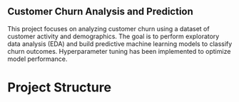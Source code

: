 ## Customer Churn Analysis and Prediction
This project focuses on analyzing customer churn using a dataset of customer activity and demographics. The goal is to perform exploratory data analysis (EDA) and build predictive machine learning models to classify churn outcomes. Hyperparameter tuning has been implemented to optimize model performance.

# Project Structure
